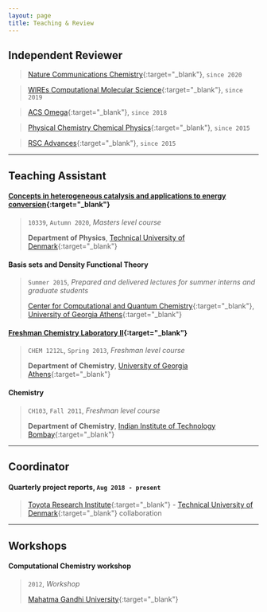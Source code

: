 ```yaml
---
layout: page
title: Teaching & Review
---
```


## **Independent Reviewer**
> [Nature Communications Chemistry](https://www.nature.com/subjects/chemistry/ncomms){:target="_blank"}, `since 2020`

> [WIREs Computational Molecular Science](https://onlinelibrary.wiley.com/loi/17590884){:target="_blank"}, `since 2019`

> [ACS Omega](https://pubs.acs.org/journal/acsodf){:target="_blank"}, `since 2018`

> [Physical Chemistry Chemical Physics](https://www.rsc.org/journals-books-databases/about-journals/pccp/){:target="_blank"}, `since 2015`

> [RSC Advances](https://www.rsc.org/journals-books-databases/about-journals/rsc-advances/){:target="_blank"}, `since 2015`

---
## **Teaching Assistant**
#### [Concepts in heterogeneous catalysis and applications to energy conversion](https://kurser.dtu.dk/course/10339){:target="_blank"}
> `10339`, `Autumn 2020`, *Masters level course*
>
> **Department of Physics**, [Technical University of Denmark](https://www.dtu.dk/english){:target="_blank"}

#### Basis sets and Density Functional Theory
> `Summer 2015`, *Prepared and delivered lectures for summer interns and graduate students*
>
> [Center for Computational and Quantum Chemistry](https://www.ccqc.uga.edu/){:target="_blank"}, [University of Georgia Athens](https://www.uga.edu/){:target="_blank"}

#### [Freshman Chemistry Laboratory II](https://www.chem.uga.edu/courses/content/chem-1212l){:target="_blank"}
> `CHEM 1212L`, `Spring 2013`, *Freshman level course*
>
> **Department of Chemistry**, [University of Georgia Athens](https://www.uga.edu/){:target="_blank"}

#### Chemistry
> `CH103`, `Fall 2011`, *Freshman level course*
>
> **Department of Chemistry**, [Indian Institute of Technology Bombay](http://www.iitb.ac.in/){:target="_blank"}

---
## **Coordinator**
#### Quarterly project reports, `Aug 2018 - present`
> [Toyota Research Institute](https://www.tri.global/){:target="_blank"} - [Technical University of Denmark](https://www.dtu.dk/english){:target="_blank"} collaboration

---
## **Workshops**
#### Computational Chemistry workshop
> `2012`, *Workshop*
>
> [Mahatma Gandhi University](https://www.mgu.ac.in/){:target="_blank"}
